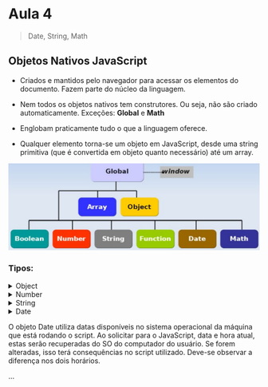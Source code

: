 # Aula 4

> Date, String, Math

## Objetos Nativos JavaScript 

- Criados e mantidos pelo navegador para acessar os elementos do documento.
Fazem parte do núcleo da linguagem.

- Nem todos os objetos nativos tem construtores.
Ou seja, não são criado automaticamente.
Exceções: **Global** e **Math**

- Englobam praticamente tudo o que a linguagem oferece.

- Qualquer elemento torna-se um objeto em JavaScript, desde uma string primitiva (que é convertida em objeto quanto necessário) até um array.

![Objetos Nativos](https://github.com/marcelobarbieri/fiap_frontendspecialist/blob/main/assets/objetosnativos.png)

### Tipos:

<details><summary>Object</summary>

Tipo genérico de objeto. Usado para representar qualquer objeto criado com *new*

> Métodos
- toString(): transforma qualquer objeto em uma representação
- stringvalueOf(): converte qualquer objeto em seu valor primitivo

> Exemplo

```
index.html
js/
    script.js
```    
    
index.html    
    
```html
<!DOCTYPE html>  
<html>
    <head>
        <title>Objetos Nativos</title>
    </head>
    <body>
        <script type="text/javascript" src="js/script.js"></script>
    </body>
</html>  
```
  
script.js

```js
d=new Date();
alert(d.toString());    
    
n=new Number(1000);
alert(n.valueOf());    
```
    
</details>    

<details><summary>Number</summary>

Usado para representar números como objetos.

A principal utilidade é disponibilizar algumas constantes globais:
    
|Função|Valor|
|:---|:---:|
|Number.MAX_VALUE|1.79e+308|
|Number.MIN_VALUE|5e-324|    
|Number.NaN|NaN|
|Number.POSITIVE_INFINITY|-Infinity|
|Number.NEGATIVE_INFINITY|Infinity|
    
> Funções:
    
- toFixed()

```js
var n = new Number("80.90674");    
/* o método toFixed retorna o número de casas decimais definidas dentro do parâmetro */    

alert(n.toFixed());    
/* com os parâmetros vazios, ele retorna um número sem casas decimais. */    
/* resultado: 81 (arredondou para 81) */        
    
alert(n.toFixed(3));    
/* para obter a quantidade de casas decimais desejadas, declarar dentro dos parenteses */    
/* resultado: 81 (arredondou para 80.907) */            
```

- toPrecision()   
    
```js
var n = new Number("54.47849");    
    
alert(n.toPrecision());    
/* este parâmetro é opcional */    
/* - vazio, retornará o número informado */
/* - preenchido retornará o número com a quantidade de dígitos definida no parâmetro */    
/* resultado: 54.47849 */    
    
alert(n.toPrecision(1));    
/* resultado: 5e+1 */    
/* retorna em notação científica, cabe dentro de 1 */    
/* obs.: com precisão menor que 3, o número será convertido para notação científica */    
    
alert(n.toPrecision(5));        
/* retorna o número com a quantidade de dígitos definida no parâmetro */    
/* resultado: 54.478 */        
/* retorna um número igual ao informado com 5 dígitos */     
```
    
- toExponential()
    
```js
/* o parâmetro nessa função é opcional */    
/* se for passado algum parâmetro deve estar compreendido entre 0 e 20 */
    
var n = new Number("54.47849");    
alert(n.toExponential());    
/* aqui se não for passado nenhum parâmetro, */
/* o número será transformado em notação científica, */
/* com a precisão necessária para representar o número todo */    
/* resultado: 5.447849e+1 */    
    
var n = new Number("54.47849");    
alert(n.toExponential(5));    
/* se for declarado um parâmetro, nesse exemplo 5, */    
/* o número será transformado em notação científica, */    
/* com a precisão possível ao número declarado */    
/* resultado: 5.44785e+1 */    
```    
    
</details>    

<details><summary>String</summary>

String é uma palavra, texto ou número, colocados preferencialmente dentro de aspas duplas, ou simples.
    
```js
var x = new String("Criando uma String");    
alert(x);    
/* será apresentado em uma caixa de alerta*/    
/* resultado: Criando uma String */    
``` 

> Funções:
    
- lenght   
    
```js
/* lenght retorna o tamanho da String */    
/* conta todos os caracteres, inclusive os espaços */    
    
var x = new String("Criando um String");
alert(x.length);    
/* resultado: 18 */    
```    

- charAt()
    
```js
var x = new String("Criando uma String");
alert(x.charAt(4));    
/* resultado: n */    
/* esse método retorna a posição indicada no parâmetro e começa na posição 0 */    
/* nesse caso, como foi passado como parâmetro o número 4, o resultado será n */
/* (na posição 4 da string fica a letra n) */    
/* se fosse na posição 7, por exemplo, a janela apareceria vazia, */    
/* representando o espaço em branco, pois ele também entra na contagem */    
```    

- charCodeAt()

```js
var x = new String("Criando uma String");
alert(x.charCodeAt(x.lenght - 1));    
/* resultado: 67 */    
/* o método charCodeAt retorna da mesma forma que charAt, */    
/* só que no padrão Unicode */        
```
    
> Padrão **Unicode**

O que aparece como texto na tela está armazenado como *valores numéricos* no arquivo de texto.
O computador traduz os valores numéricos em *caracteres visíveis*.
Ele faz isso usando um *padrão de codificação*.
Um padrão de codificação é um esquema numérico que atribui cada caractere de texto, em um conjunto de caracteres, a um valor numérico.
Um conjunto de caracteres pode incluir caracteres alfa-numéricos, números e outros símbolos. 
*Idiomas diferentes consistem normalmente de conjuntos diferentes de caracteres.*    
Muitos padrões de codificação diferentes existem para representar os conjuntos de caracteres usados em idiomas diferentes.    
    
- concat()
    
```js
var x = new String("Criando uma String");    
alert(x.concat(" e concatenado com outra"));    
/* resultado: criando uma string e concatenando com outra o método concat, concatena duas strings */    
```    
  
- fromCharCode()
    
```js
var x = new String();
alert(String.fromCharCode(66));    
/* resultado: B */    
/* método estático (acessado direto da classe String) */    
/* converte o valor unicode para uma string */    
/* exemplo: o valor unicode da letra a é... */    
```
    
- indexOf()
    
```js
var x = new String("Criando uma String");    
alert(x.indexOf("uma"));    
/* retorna a posição de uma determinada string */    
/* nesse exemplo uma, começa na posição 8 */    
/* resultado: 8 */     
```    
    
- lastIndexOf()
    
```js
var x = new String("String. Criando uma String");    
alert(x.lastIndexOf("String"));    
/* resultado: 20 */    
/* retorna a última posição de uma determinada string */    
/* nesse exemplo string, começa na posição 20 */    
```    
    
- match()
    
```js
/* a função match é usada junto com Regex, que são expressões regulares */    
var x = new String("String. Criando uma String");    
    
var re = /i/; /* sempro dentro de barras */    
alert(x.match(re));    
/* resultado: i */    
    
var re2=/z/;
alert(x.match(re2)); 
/* como a letra z não está presente na string, o retorno é null*/
```   
    
- replace()
    
```js
/* substitui uma determinada string por outra em um texto */    
var x = new String("String.Criando uma String");    
alert(x.replace("String","Teste"));    
/* faz a atualização na primeira ocorrência da palavra String */    
/* resultado: Teste. Criando uma Teste */    
```    
    
- substring()
    
```js
/* recorta uma determinada string, especificada dentro do parênteses */    

var x = new String("String. Criando uma String");
alert(x.substring(7,15));    
/* resultado: Criando */    
```    
    
- substr()
    
```js
/* é o mesmo que substring(), só que mais rigoroso */
    
/* também tem dois parâmetro e extrai os caracteres entre dois índices especificados */    
/* informa o parâmetro do índice inicial, nesse caso o C, e mais 15 caracteres na frente */    

    
var x = new String("String. Criando uma String");
alert(x.substr(7,15));    
/* resultado: Criando uma St */     
    
alert(x.substr(15,7));    
/* se o número maior vier primeiro ele não dará retorno */    
/* resultado: sem retorno */    
```        

- split()    
    
```js
/* Faz o recorte com base em um separador */    
var x = new String("String, Criando uma String");    
alert(x.split(",") [0]);    
/* Resultado: Criando uma String */    
```    
    
- toUpperCase() e toLowerCase()

```js
/* o primeiro deixa o texto em letras maiusculas e o segundo em letras minúsculas */    
var x = new String("String, Criando uma String");    
alert(x.toUpperCase());    
alert(x.toLowerCase());        
/* resultado: STRING, CRIANDO UMA STRING */    
/* resultado: string, criando uma string */
```    
    
</details>    

<details><summary>Date<summary>
    
O objeto Date utiliza datas disponíveis no sistema operacional da máquina que está rodando o script.
Ao solicitar para o JavaScript, data e hora atual, estas serão recuperadas do SO do computador do usuário.
Se forem alteradas, isso terá consequências no script utilizado.
Deve-se observar a diferença nos dois horários.    
    
...
    
</details>    


<!--
<details><summary>Number</summary>

</details>    
-->
